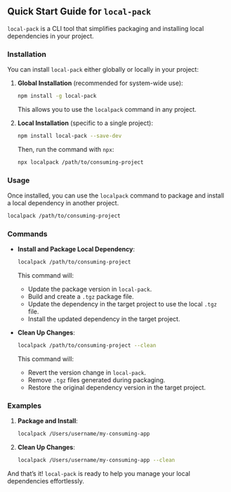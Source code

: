 ## Quick Start Guide for `local-pack`

`local-pack` is a CLI tool that simplifies packaging and installing local dependencies in your project.

### Installation

You can install `local-pack` either globally or locally in your project:

1. **Global Installation** (recommended for system-wide use):

   ```bash
   npm install -g local-pack
   ```

   This allows you to use the `localpack` command in any project.

2. **Local Installation** (specific to a single project):

   ```bash
   npm install local-pack --save-dev
   ```

   Then, run the command with `npx`:

   ```bash
   npx localpack /path/to/consuming-project
   ```

### Usage

Once installed, you can use the `localpack` command to package and install a local dependency in another project.

```bash
localpack /path/to/consuming-project
```

### Commands

- **Install and Package Local Dependency**:

  ```bash
  localpack /path/to/consuming-project
  ```

  This command will:

  - Update the package version in `local-pack`.
  - Build and create a `.tgz` package file.
  - Update the dependency in the target project to use the local `.tgz` file.
  - Install the updated dependency in the target project.

- **Clean Up Changes**:

  ```bash
  localpack /path/to/consuming-project --clean
  ```

  This command will:

  - Revert the version change in `local-pack`.
  - Remove `.tgz` files generated during packaging.
  - Restore the original dependency version in the target project.

### Examples

1. **Package and Install**:

   ```bash
   localpack /Users/username/my-consuming-app
   ```

2. **Clean Up Changes**:
   ```bash
   localpack /Users/username/my-consuming-app --clean
   ```

And that’s it! `local-pack` is ready to help you manage your local dependencies effortlessly.
